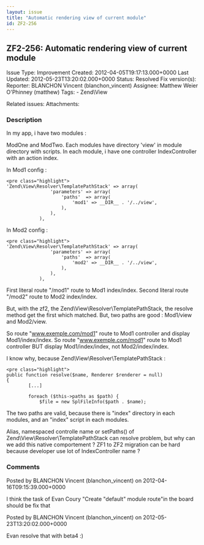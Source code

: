 ```yaml
---
layout: issue
title: "Automatic rendering view of current module"
id: ZF2-256
---
```


ZF2-256: Automatic rendering view of current module
---------------------------------------------------

 Issue Type: Improvement Created: 2012-04-05T19:17:13.000+0000 Last Updated: 2012-05-23T13:20:02.000+0000 Status: Resolved Fix version(s): 
 Reporter:  BLANCHON Vincent (blanchon\_vincent)  Assignee:  Matthew Weier O'Phinney (matthew)  Tags: - Zend\\View
 
 Related issues: 
 Attachments: 
### Description

In my app, i have two modules :

ModOne and ModTwo. Each modules have directory 'view' in module directory with scripts. In each module, i have one controller IndexController with an action index.

In Mod1 config :

 
    <pre class="highlight">
    'Zend\View\Resolver\TemplatePathStack' => array(
                    'parameters' => array(
                        'paths'  => array(
                            'mod1' => __DIR__ . '/../view',
                        ),
                    ),
                ),


In Mod2 config :

 
    <pre class="highlight">
    'Zend\View\Resolver\TemplatePathStack' => array(
                    'parameters' => array(
                        'paths'  => array(
                            'mod2' => __DIR__ . '/../view',
                        ),
                    ),
                ),


First literal route "/mod1" route to Mod1 index/index. Second literal route "/mod2" route to Mod2 index/index.

But, with the zf2, the Zend\\View\\Resolver\\TemplatePathStack, the resolve method get the first which matched. But, two paths are good : Mod1/view and Mod2/view.

So route "www.exemple.com/mod1" route to Mod1 controller and display Mod1/index/index. So route "www.exemple.com/mod1" route to Mod1 controller BUT display Mod1/index/index, not Mod2/index/index.

I know why, because Zend\\View\\Resolver\\TemplatePathStack :

 
    <pre class="highlight">
    public function resolve($name, Renderer $renderer = null)
    {
            [...]
    
            foreach ($this->paths as $path) {
                $file = new SplFileInfo($path . $name);


The two paths are valid, because there is "index" directory in each modules, and an "index" script in each modules.

Alias, namespaced controlle name or setPaths() of Zend\\View\\Resolver\\TemplatePathStack can resolve problem, but why can we add this native comportement ? ZF1 to ZF2 migration can be hard because developer use lot of IndexController name ?

 

 

### Comments

Posted by BLANCHON Vincent (blanchon\_vincent) on 2012-04-16T09:15:39.000+0000

I think the task of Evan Coury "Create "default" module route"in the board should be fix that

 

 

Posted by BLANCHON Vincent (blanchon\_vincent) on 2012-05-23T13:20:02.000+0000

Evan resolve that with beta4 :)

 

 